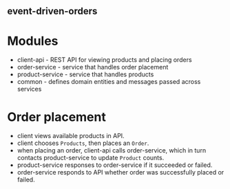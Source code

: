 ## event-driven-orders

# Modules

- client-api - REST API for viewing products and placing orders
- order-service - service that handles order placement
- product-service - service that handles products
- common - defines domain entities and messages passed across services

# Order placement
- client views available products in API.
- client chooses `Products`, then places an `Order`.
- when placing an order, client-api calls order-service, which in turn contacts product-service to update `Product` counts.
- product-service responses to order-service if it succeeded or failed.
- order-service responds to API whether order was successfully placed or failed.